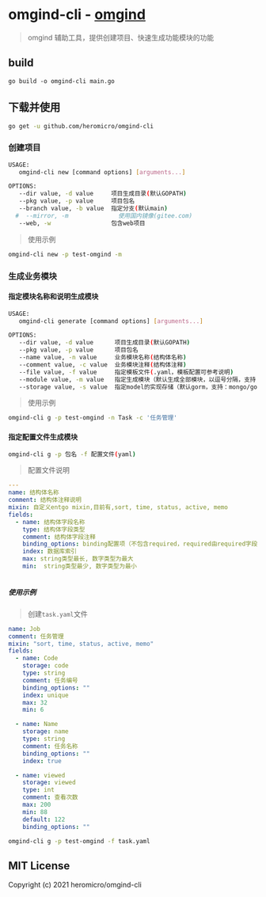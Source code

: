 # omgind-cli - [omgind](https://github.com/heromicro/omgind)

> omgind 辅助工具，提供创建项目、快速生成功能模块的功能

## build
```
go build -o omgind-cli main.go
```

## 下载并使用

```bash
go get -u github.com/heromicro/omgind-cli
```

### 创建项目

```bash
USAGE:
   omgind-cli new [command options] [arguments...]

OPTIONS:
   --dir value, -d value     项目生成目录(默认GOPATH)
   --pkg value, -p value     项目包名
   --branch value, -b value  指定分支(默认main)
  #  --mirror, -m              使用国内镜像(gitee.com)
   --web, -w                 包含web项目
```

> 使用示例

```bash
omgind-cli new -p test-omgind -m
```

### 生成业务模块

#### 指定模块名称和说明生成模块

```bash
USAGE:
   omgind-cli generate [command options] [arguments...]

OPTIONS:
   --dir value, -d value      项目生成目录(默认GOPATH)
   --pkg value, -p value      项目包名
   --name value, -n value     业务模块名称(结构体名称)
   --comment value, -c value  业务模块注释(结构体注释)
   --file value, -f value     指定模板文件(.yaml，模板配置可参考说明)
   --module value, -m value   指定生成模块（默认生成全部模块，以逗号分隔，支持：schema, repo, service, api, mock, router）
   --storage value, -s value  指定model的实现存储（默认gorm，支持：mongo/gorm）
```

> 使用示例

```bash
omgind-cli g -p test-omgind -n Task -c '任务管理'
```

#### 指定配置文件生成模块

```bash
omgind-cli g -p 包名 -f 配置文件(yaml)
```

> 配置文件说明

```yaml
---
name: 结构体名称
comment: 结构体注释说明
mixin: 自定义entgo mixin,目前有,sort, time, status, active, memo
fields:
  - name: 结构体字段名称
    type: 结构体字段类型
    comment: 结构体字段注释
    binding_options: binding配置项（不包含required，required由required字段控制）
    index: 数据库索引
    max: string类型最长, 数字类型为最大
    min:  string类型最少, 数字类型为最小
    
```

##### 使用示例

> 创建`task.yaml`文件

```yaml
name: Job
comment: 任务管理
mixin: "sort, time, status, active, memo"
fields:
  - name: Code
    storage: code
    type: string
    comment: 任务编号
    binding_options: ""
    index: unique
    max: 32
    min: 6

  - name: Name
    storage: name
    type: string
    comment: 任务名称
    binding_options: ""
    index: true

  - name: viewed
    storage: viewed
    type: int
    comment: 查看次数
    max: 200
    min: 88
    default: 122
    binding_options: ""

```

```bash
omgind-cli g -p test-omgind -f task.yaml
```

## MIT License

  Copyright (c) 2021 heromicro/omgind-cli
